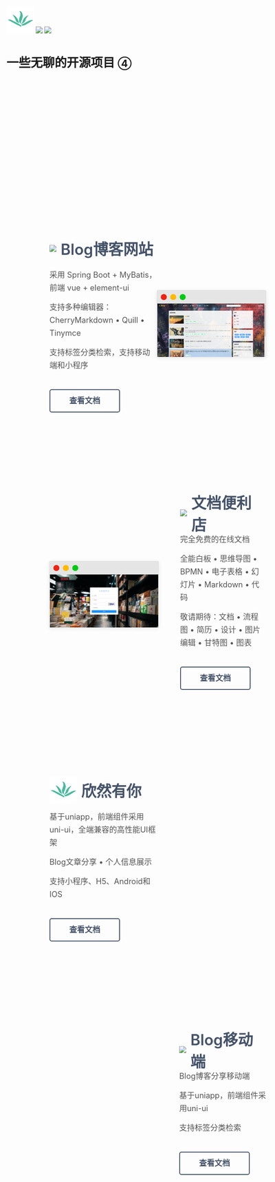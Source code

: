 <!-- _coverpage.md -->

<div style="width: 100%;line-height: 1.5rem;margin: 1em 0;margin-top: 250px;">
    <img src="_media/ruoyi.ico" style="max-width: 100%;"/>
    <img src="_media/faviconStore.ico" style="max-width: 100%;"/>
    <img src="_media/favicon.ico" style="max-width: 100%;"/>
</div>

<!-- ![logo](_media/ruoyi.ico)
![logo](_media/faviconStore.ico)
![logo](_media/favicon.ico) -->

# 一些无聊的开源项目 <small>④</small>


<!-- - 开源Blog博客网站
- 文档便利店
- “欣然有你”
- ... -->

<div class="contentContainer" style="width: 100%;margin-top: 280px;">

  <div class="contentItem" style="width: 100%;padding: 100px 100px;">
    <div class="contentItemInner" style="width: 100%;margin: 0 auto;display: flex;align-items: center;">
      <div class="infoContainer" style="width: 50%;">
		<div class="title" style="height: 65px;font-size: 35px;display: flex;align-items: center;font-weight: 600;color: rgb(69, 83, 105);">
          <img src="_media/favicon.ico" style="margin-right: 10px;"/>
		  <span>Blog博客网站</span>
        </div>
        <div class="desc" style="text-align: left;font-size: 18px;line-height: 30px;color: #555;">
		  <p style="margin: 15px 0;">采用 Spring Boot + MyBatis，前端 vue + element-ui</p>
          <p style="margin: 15px 0;">支持多种编辑器：CherryMarkdown • Quill • Tinymce</p>
          <p style="margin: 15px 0;">支持标签分类检索，支持移动端和小程序</p>
        </div>
        <div class="btn" style="color: rgb(69, 83, 105); border: 2px solid rgb(69, 83, 105);width: 160px;height: 50px;border-radius: 5px;font-size: 18px;font-weight: 700;line-height: 50px;padding: 0;text-align: center;margin-top: 40px;">
		  <a href="#/RuoYi-Vue-Blog/" style="text-decoration: none;color: inherit;display: block;width: 100%;height: 100%;">查看文档</a>
        </div>
      </div>
      <div class="browserContainer" style="width: 50%;height: 100%;box-shadow: 0 2px 10px 0 rgba(0,0,0,.1);background-color: #fff;border: 1px solid #ddd;border-radius: 2px;flex-grow: 0;flex-shrink: 0;">
		<div class="header" style="height: 30px;background-color: #e5e5e5;text-align: left;display: flex;align-items: center;">
          <div style="background-color: #ee2313;display: inline-block;width: 14px;height: 14px;border-radius: 50%;margin-left: 8px;"></div>
          <div style="background-color: #ffba00;display: inline-block;width: 14px;height: 14px;border-radius: 50%;margin-left: 8px;"></div>
          <div style="background-color: #00cb14;display: inline-block;width: 14px;height: 14px;border-radius: 50%;margin-left: 8px;"></div>
        </div>
        <div class="body" style="width: 100%;height: 100%;">
          <img src="_media/Blog.png" style="width: 100%;height: 100%;object-fit: fill;margin-bottom: -4px;"/>
        </div>
      </div>
    </div>
  </div>

  <div class="contentItem" style="width: 100%;padding: 100px 100px;">
    <div class="contentItemInner" style="width: 100%;margin: 0 auto;display: flex;align-items: center;">
      <div class="browserContainer" style="width: 50%;height: 100%;box-shadow: 0 2px 10px 0 rgba(0,0,0,.1);background-color: #fff;border: 1px solid #ddd;border-radius: 2px;flex-grow: 0;flex-shrink: 0;">
		<div class="header" style="height: 30px;background-color: #e5e5e5;text-align: left;display: flex;align-items: center;">
          <div style="background-color: #ee2313;display: inline-block;width: 14px;height: 14px;border-radius: 50%;margin-left: 8px;"></div>
          <div style="background-color: #ffba00;display: inline-block;width: 14px;height: 14px;border-radius: 50%;margin-left: 8px;"></div>
          <div style="background-color: #00cb14;display: inline-block;width: 14px;height: 14px;border-radius: 50%;margin-left: 8px;"></div>
        </div>
        <div class="body" style="width: 100%;height: 100%;">
          <img src="_media/login.jpg" style="width: 100%;height: 100%;object-fit: fill;margin-bottom: -4px;"/>
        </div>
      </div>
      <div class="infoContainer" style="width: 50%;margin-left: 50px;">
		<div class="title" style="height: 65px;font-size: 35px;display: flex;align-items: center;font-weight: 600;color: rgb(69, 83, 105);">
          <img src="_media/faviconStore.ico" style="margin-right: 10px;"/>
		  <span>文档便利店</span>
        </div>
        <div class="desc" style="text-align: left;font-size: 18px;line-height: 30px;color: #555;">
		  <p style="margin: 15px 0;">完全免费的在线文档</p>
          <p style="margin: 15px 0;">全能白板 • 思维导图 • BPMN • 电子表格 • 幻灯片 • Markdown • 代码</p>
          <p style="margin: 15px 0;">敬请期待：文档 • 流程图 • 简历 • 设计 • 图片编辑 • 甘特图 • 图表</p>
        </div>
        <div class="btn" style="color: rgb(69, 83, 105); border: 2px solid rgb(69, 83, 105);width: 160px;height: 50px;border-radius: 5px;font-size: 18px;font-weight: 700;line-height: 50px;padding: 0;text-align: center;margin-top: 40px;">
		  <a href="#/RuoYi-Vue-DocHub/" style="text-decoration: none;color: inherit;display: block;width: 100%;height: 100%;">查看文档</a>
        </div>
      </div>
    </div>
  </div>

  <div class="contentItem" style="width: 100%;padding: 100px 100px;">
    <div class="contentItemInner" style="width: 100%;margin: 0 auto;display: flex;align-items: center;">
      <div class="infoContainer" style="width: 50%;">
		<div class="title" style="height: 65px;font-size: 35px;display: flex;align-items: center;font-weight: 600;color: rgb(69, 83, 105);">
          <img src="_media/ruoyi.ico" style="margin-right: 10px;"/>
		  <span>欣然有你</span>
        </div>
        <div class="desc" style="text-align: left;font-size: 18px;line-height: 30px;color: #555;">
		  <p style="margin: 15px 0;">基于uniapp，前端组件采用uni-ui，全端兼容的高性能UI框架</p>
          <p style="margin: 15px 0;">Blog文章分享 • 个人信息展示</p>
          <p style="margin: 15px 0;">支持小程序、H5、Android和IOS</p>
        </div>
        <div class="btn" style="color: rgb(69, 83, 105); border: 2px solid rgb(69, 83, 105);width: 160px;height: 50px;border-radius: 5px;font-size: 18px;font-weight: 700;line-height: 50px;padding: 0;text-align: center;margin-top: 40px;">
		  <a href="#/photoGraphy-Uniapp/" style="text-decoration: none;color: inherit;display: block;width: 100%;height: 100%;">查看文档</a>
        </div>
      </div>
      <div class="browserContainer" style="width: 50%;height: 100%;display: flex;">
		<div class="phone" style="margin: 0 auto;background-image: url(_media/phone1.jpg);background-repeat: no-repeat;background-size: 100%;height: 100%;padding: 180px 16px;box-sizing: border-box;width: 169px;border-radius: 12px;">
        </div>
		<div class="phone" style="margin: 0 auto;background-image: url(_media/phone2.jpg);background-repeat: no-repeat;background-size: 100%;height: 100%;padding: 180px 16px;box-sizing: border-box;width: 169px;border-radius: 12px;">
        </div>
		<div class="phone" style="margin: 0 auto;background-image: url(_media/phone3.jpg);background-repeat: no-repeat;background-size: 100%;height: 100%;padding: 180px 16px;box-sizing: border-box;width: 169px;border-radius: 12px;">
        </div>
      </div>
    </div>
  </div>

  <div class="contentItem" style="width: 100%;padding: 100px 100px;">
    <div class="contentItemInner" style="width: 100%;margin: 0 auto;display: flex;align-items: center;">
      <div class="browserContainer" style="width: 50%;height: 100%;display: flex;">
		<div class="phone" style="margin: 0 auto;background-image: url(_media/blog-phone.png);background-repeat: no-repeat;background-size: 100%;height: 100%;padding: 180px 16px;box-sizing: border-box;width: 201px;border-radius: 12px;">
        </div>
		<div class="phone" style="margin: 0 auto;background-image: url(_media/blog-phone1.png);background-repeat: no-repeat;background-size: 100%;height: 100%;padding: 180px 16px;box-sizing: border-box;width: 201px;border-radius: 12px;">
        </div>
      </div>
      <div class="infoContainer" style="width: 50%;margin-left: 50px;">
		<div class="title" style="height: 65px;font-size: 35px;display: flex;align-items: center;font-weight: 600;color: rgb(69, 83, 105);">
          <img src="_media/favicon.ico" style="margin-right: 10px;"/>
		  <span>Blog移动端</span>
        </div>
        <div class="desc" style="text-align: left;font-size: 18px;line-height: 30px;color: #555;">
		  <p style="margin: 15px 0;">Blog博客分享移动端</p>
          <p style="margin: 15px 0;">基于uniapp，前端组件采用uni-ui</p>
          <p style="margin: 15px 0;">支持标签分类检索</p>
        </div>
        <div class="btn" style="color: rgb(69, 83, 105); border: 2px solid rgb(69, 83, 105);width: 160px;height: 50px;border-radius: 5px;font-size: 18px;font-weight: 700;line-height: 50px;padding: 0;text-align: center;margin-top: 40px;">
		  <a href="#/RuoYi-Vue-Blog-Uniapp/" style="text-decoration: none;color: inherit;display: block;width: 100%;height: 100%;">查看文档</a>
        </div>
      </div>
    </div>
  </div>

</div>

<!-- [Gitee](https://gitee.com/Ning310975876)
[start](README) -->

<!-- 背景图片 -->

<!-- ![](_media/bg.png) -->

<!-- 背景色 -->

<!-- ![color](#f0f0f0) -->